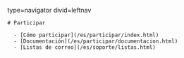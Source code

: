 type=navigator
divid=leftnav
~~~~~~
# Participar

  - [Cómo participar](/es/participar/index.html)
  - [Documentación](/es/participar/documentacion.html)
  - [Listas de correo](/es/soporte/listas.html)
